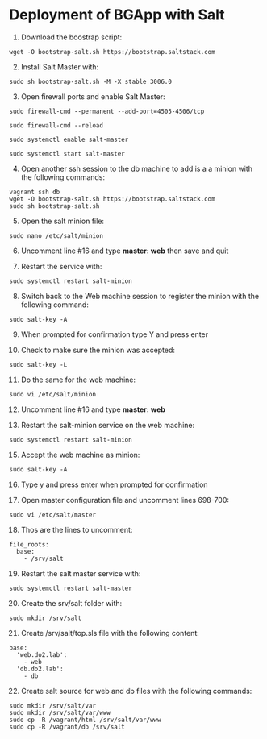 # Deployment of BGApp with Salt

1. Download the boostrap script:
``` shell
wget -O bootstrap-salt.sh https://bootstrap.saltstack.com
```

2. Install Salt Master with:
``` shell
sudo sh bootstrap-salt.sh -M -X stable 3006.0
```

3. Open firewall ports and enable Salt Master:
``` shell
sudo firewall-cmd --permanent --add-port=4505-4506/tcp

sudo firewall-cmd --reload 

sudo systemctl enable salt-master

sudo systemctl start salt-master
```

4. Open another ssh session to the db machine to add is a a minion with the following commands:
``` shell
vagrant ssh db
wget -O bootstrap-salt.sh https://bootstrap.saltstack.com
sudo sh bootstrap-salt.sh
```

5. Open the salt minion file:
``` shell
sudo nano /etc/salt/minion
```

6. Uncomment line #16 and type **master: web** then save and quit

7. Restart the service with:
``` shell
sudo systemctl restart salt-minion
```

8. Switch back to the Web machine session to register the minion with the following command:
``` shell
sudo salt-key -A
```

9. When prompted for confirmation type Y and press enter

10. Check to make sure the minion was accepted:
``` shell
sudo salt-key -L
```

11. Do the same for the web machine:
``` shell
sudo vi /etc/salt/minion
```

12. Uncomment line #16 and type **master: web**

13. Restart the salt-minion service on the web machine:
``` shell
sudo systemctl restart salt-minion
```

15. Accept the web machine as minion:
``` shell
sudo salt-key -A
```

16. Type y and press enter when prompted for confirmation

17. Open master configuration file and uncomment lines 698-700:
``` shell
sudo vi /etc/salt/master
```

18. Thos are the lines to uncomment:
```
file_roots:
  base:
    - /srv/salt
```

19. Restart the salt master service with:
``` shell
sudo systemctl restart salt-master
```

20. Create the srv/salt folder with:
``` shell
sudo mkdir /srv/salt
```

21. Create /srv/salt/top.sls file with the following content:
``` shell
base:
  'web.do2.lab':
    - web
  'db.do2.lab':
    - db
```

22. Create salt source for web and db files with the following commands:
``` shell
sudo mkdir /srv/salt/var
sudo mkdir /srv/salt/var/www
sudo cp -R /vagrant/html /srv/salt/var/www
sudo cp -R /vagrant/db /srv/salt
```